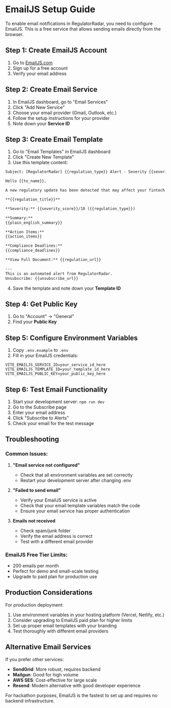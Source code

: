 # EmailJS Setup Guide

To enable email notifications in RegulatorRadar, you need to configure EmailJS. This is a free service that allows sending emails directly from the browser.

## Step 1: Create EmailJS Account

1. Go to [EmailJS.com](https://www.emailjs.com/)
2. Sign up for a free account
3. Verify your email address

## Step 2: Create Email Service

1. In EmailJS dashboard, go to "Email Services"
2. Click "Add New Service"
3. Choose your email provider (Gmail, Outlook, etc.)
4. Follow the setup instructions for your provider
5. Note down your **Service ID**

## Step 3: Create Email Template

1. Go to "Email Templates" in EmailJS dashboard
2. Click "Create New Template"
3. Use this template content:

```html
Subject: [RegulatorRadar] {{regulation_type}} Alert - Severity {{severity_score}}/10

Hello {{to_name}},

A new regulatory update has been detected that may affect your fintech operations:

**{{regulation_title}}**

**Severity:** {{severity_score}}/10 ({{regulation_type}})

**Summary:**
{{plain_english_summary}}

**Action Items:**
{{action_items}}

**Compliance Deadlines:**
{{compliance_deadlines}}

**View Full Document:** {{regulation_url}}

---
This is an automated alert from RegulatorRadar.
Unsubscribe: {{unsubscribe_url}}
```

4. Save the template and note down your **Template ID**

## Step 4: Get Public Key

1. Go to "Account" → "General"
2. Find your **Public Key**

## Step 5: Configure Environment Variables

1. Copy `.env.example` to `.env`
2. Fill in your EmailJS credentials:

```env
VITE_EMAILJS_SERVICE_ID=your_service_id_here
VITE_EMAILJS_TEMPLATE_ID=your_template_id_here
VITE_EMAILJS_PUBLIC_KEY=your_public_key_here
```

## Step 6: Test Email Functionality

1. Start your development server: `npm run dev`
2. Go to the Subscribe page
3. Enter your email address
4. Click "Subscribe to Alerts"
5. Check your email for the test message

## Troubleshooting

### Common Issues:

1. **"Email service not configured"**
   - Check that all environment variables are set correctly
   - Restart your development server after changing .env

2. **"Failed to send email"**
   - Verify your EmailJS service is active
   - Check that your email template variables match the code
   - Ensure your email service has proper authentication

3. **Emails not received**
   - Check spam/junk folder
   - Verify the email address is correct
   - Test with a different email provider

### EmailJS Free Tier Limits:

- 200 emails per month
- Perfect for demo and small-scale testing
- Upgrade to paid plan for production use

## Production Considerations

For production deployment:

1. Use environment variables in your hosting platform (Vercel, Netlify, etc.)
2. Consider upgrading to EmailJS paid plan for higher limits
3. Set up proper email templates with your branding
4. Test thoroughly with different email providers

## Alternative Email Services

If you prefer other services:

- **SendGrid**: More robust, requires backend
- **Mailgun**: Good for high volume
- **AWS SES**: Cost-effective for large scale
- **Resend**: Modern alternative with good developer experience

For hackathon purposes, EmailJS is the fastest to set up and requires no backend infrastructure.
